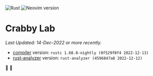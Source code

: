 ![Rust](https://img.shields.io/badge/Rust-1.68.x-%23000000.svg?style=plastic&logo=rust&logoColor=white)
![Neovim version](https://img.shields.io/badge/Neovim-0.9.x-57A143?style=plastic&logo=neovim)

# Crabby Lab
_Last Updated: 14-Dec-2022 or more recently._

- [compiler](https://rustup.rs/) version: `rustc 1.68.0-nightly (0f529f0f4 2022-12-13)`
- [rust-analyzer](https://rust-analyzer.github.io/manual.html#nvim-lsp) version: `rust-analyzer (4596847a8 2022-12-12)`
  
🦀 🧪
